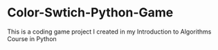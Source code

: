 # Color-Swtich-Python-Game
This is a coding game project I created in my Introduction to Algorithms Course in Python
